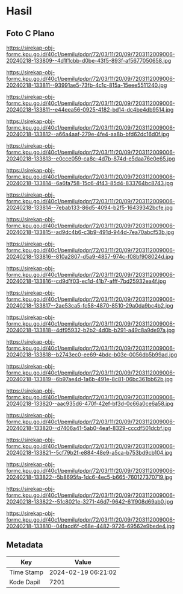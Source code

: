 # Hasil

## Foto C Plano

https://sirekap-obj-formc.kpu.go.id/40c1/pemilu/pdpr/72/03/11/20/09/7203112009006-20240218-133809--4d1f1cbb-d0be-43f5-893f-af5677050658.jpg

https://sirekap-obj-formc.kpu.go.id/40c1/pemilu/pdpr/72/03/11/20/09/7203112009006-20240218-133811--93991ae5-73fb-4c1c-815a-15eee5511240.jpg

https://sirekap-obj-formc.kpu.go.id/40c1/pemilu/pdpr/72/03/11/20/09/7203112009006-20240218-133811--e44eea56-0925-4182-bd14-dc4be4db9514.jpg

https://sirekap-obj-formc.kpu.go.id/40c1/pemilu/pdpr/72/03/11/20/09/7203112009006-20240218-133812--a66a4aaf-279e-4fe4-aa8b-bfd62dc16d0f.jpg

https://sirekap-obj-formc.kpu.go.id/40c1/pemilu/pdpr/72/03/11/20/09/7203112009006-20240218-133813--e0cce059-ca8c-4d7b-874d-e5daa76e0e65.jpg

https://sirekap-obj-formc.kpu.go.id/40c1/pemilu/pdpr/72/03/11/20/09/7203112009006-20240218-133814--6a6fa758-15c6-4f43-85d4-833764bc8743.jpg

https://sirekap-obj-formc.kpu.go.id/40c1/pemilu/pdpr/72/03/11/20/09/7203112009006-20240218-133814--7ebab133-86d5-4094-b2f5-16439342bcfe.jpg

https://sirekap-obj-formc.kpu.go.id/40c1/pemilu/pdpr/72/03/11/20/09/7203112009006-20240218-133815--ad9dc4b6-c3b9-491d-944d-7ea70abcf53b.jpg

https://sirekap-obj-formc.kpu.go.id/40c1/pemilu/pdpr/72/03/11/20/09/7203112009006-20240218-133816--810a2807-d5a9-4857-974c-f08bf908024d.jpg

https://sirekap-obj-formc.kpu.go.id/40c1/pemilu/pdpr/72/03/11/20/09/7203112009006-20240218-133816--cd9d1f03-ec1d-41b7-afff-7bd25932ea4f.jpg

https://sirekap-obj-formc.kpu.go.id/40c1/pemilu/pdpr/72/03/11/20/09/7203112009006-20240218-133817--2ae53ca5-fc58-4870-8510-29a0da9bc4b2.jpg

https://sirekap-obj-formc.kpu.go.id/40c1/pemilu/pdpr/72/03/11/20/09/7203112009006-20240218-133818--4df95932-b2b2-4d0b-b291-a49c8a9de97a.jpg

https://sirekap-obj-formc.kpu.go.id/40c1/pemilu/pdpr/72/03/11/20/09/7203112009006-20240218-133818--b2743ec0-ee69-4bdc-b03e-0056db5b99ad.jpg

https://sirekap-obj-formc.kpu.go.id/40c1/pemilu/pdpr/72/03/11/20/09/7203112009006-20240218-133819--6b97ae4d-1a6b-491e-8c81-06bc361bb62b.jpg

https://sirekap-obj-formc.kpu.go.id/40c1/pemilu/pdpr/72/03/11/20/09/7203112009006-20240218-133820--aac935d6-470f-42ef-bf3d-0c66a0ce6a58.jpg

https://sirekap-obj-formc.kpu.go.id/40c1/pemilu/pdpr/72/03/11/20/09/7203112009006-20240218-133820--d7406a41-5ab0-4eaf-8329-cccdf501dcbf.jpg

https://sirekap-obj-formc.kpu.go.id/40c1/pemilu/pdpr/72/03/11/20/09/7203112009006-20240218-133821--5cf79b2f-e884-48e9-a5ca-b753bd9cb104.jpg

https://sirekap-obj-formc.kpu.go.id/40c1/pemilu/pdpr/72/03/11/20/09/7203112009006-20240218-133822--5b8695fa-1dc6-4ec5-b665-760127370719.jpg

https://sirekap-obj-formc.kpu.go.id/40c1/pemilu/pdpr/72/03/11/20/09/7203112009006-20240218-133822--51c8021e-3271-46d7-9642-61f908d69ab0.jpg

https://sirekap-obj-formc.kpu.go.id/40c1/pemilu/pdpr/72/03/11/20/09/7203112009006-20240218-133810--04facd6f-c68e-4482-9726-69562e9bede4.jpg


## Metadata

| Key        | Value               |
| ---------- | ------------------- |
| Time Stamp | 2024-02-19 06:21:02 |
| Kode Dapil | 7201                |




